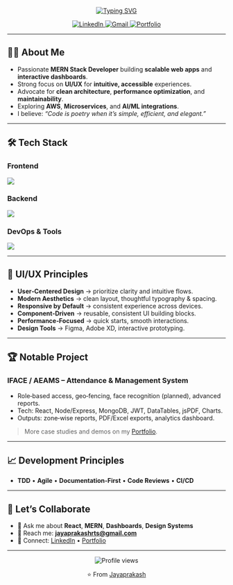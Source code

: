 <!-- Typing SVG -->

<p align="center">
  <a href="https://github.com/jayaprakash-sv">
    <img src="https://readme-typing-svg.herokuapp.com?font=Fira+Code&weight=600&size=24&pause=1000&color=00D4FF&center=true&vCenter=true&width=700&lines=MERN+Developer;React+Developer+%7C+UI%2FUX+Enthusiast;Frontend+Developer+%7C+Performance+Focused;Clean+Coder+%7C+Problem+Solver;Open+to+Collaboration+%26+Learning" alt="Typing SVG" />
  </a>
</p>

<!-- Socials -->

<p align="center">
  <a href="https://www.linkedin.com/in/jayaprakash-palanivel-402429212/" target="_blank">
    <img src="https://img.shields.io/badge/LinkedIn-0A66C2?style=for-the-badge&logo=linkedin&logoColor=white" alt="LinkedIn"/>
  </a>
  <a href="mailto:jayaprakashrts@gmail.com">
    <img src="https://img.shields.io/badge/Gmail-EA4335?style=for-the-badge&logo=gmail&logoColor=white" alt="Gmail"/>
  </a>
  <a href="https://jp-portfoilo-dev.vercel.app/" target="_blank">
    <img src="https://img.shields.io/badge/Portfolio-000000?style=for-the-badge&logo=vercel&logoColor=white" alt="Portfolio"/>
  </a>
</p>

---

## 👨‍💻 About Me

* Passionate **MERN Stack Developer** building **scalable web apps** and **interactive dashboards**.
* Strong focus on **UI/UX** for **intuitive, accessible** experiences.
* Advocate for **clean architecture**, **performance optimization**, and **maintainability**.
* Exploring **AWS**, **Microservices**, and **AI/ML integrations**.
* I believe: *“Code is poetry when it’s simple, efficient, and elegant.”*

---

## 🛠️ Tech Stack

### Frontend

<p align="left">
  <img src="https://skillicons.dev/icons?i=react,redux,nextjs,typescript,javascript,tailwind,materialui,styledcomponents,html,css,sass" />
</p>

### Backend

<p align="left">
  <img src="https://skillicons.dev/icons?i=nodejs,express,mongodb,postgresql,mysql,graphql,firebase,redis" />
</p>

### DevOps & Tools

<p align="left">
  <img src="https://skillicons.dev/icons?i=git,github,docker,aws,nginx,postman,webpack,vite,figma,vscode,linux" />
</p>

---

## 🎨 UI/UX Principles

* **User‑Centered Design** → prioritize clarity and intuitive flows.
* **Modern Aesthetics** → clean layout, thoughtful typography & spacing.
* **Responsive by Default** → consistent experience across devices.
* **Component‑Driven** → reusable, consistent UI building blocks.
* **Performance‑Focused** → quick starts, smooth interactions.
* **Design Tools** → Figma, Adobe XD, interactive prototyping.

---

## 🏆 Notable Project

### IFACE / AEAMS – Attendance & Management System

* Role‑based access, geo‑fencing, face recognition (planned), advanced reports.
* Tech: React, Node/Express, MongoDB, JWT, DataTables, jsPDF, Charts.
* Outputs: zone‑wise reports, PDF/Excel exports, analytics dashboard.

> More case studies and demos on my [Portfolio](https://jp-portfoilo-dev.vercel.app/).

---

## 📈 Development Principles

* **TDD** • **Agile** • **Documentation‑First** • **Code Reviews** • **CI/CD**

---

## 🤝 Let’s Collaborate

* 💬 Ask me about **React**, **MERN**, **Dashboards**, **Design Systems**
* 📧 Reach me: **[jayaprakashrts@gmail.com](mailto:jayaprakashrts@gmail.com)**
* 🔗 Connect: [LinkedIn](https://www.linkedin.com/in/jayaprakash-palanivel-402429212/) • [Portfolio](https://jp-portfoilo-dev.vercel.app/)

---

<p align="center">
  <img src="https://komarev.com/ghpvc/?username=jayaprakash-sv&label=Profile%20Views&color=00D4FF&style=flat" alt="Profile views"/>
</p>

<p align="center">
  ⭐ From <a href="https://github.com/jayaprakashSs">Jayaprakash</a>
</p>
